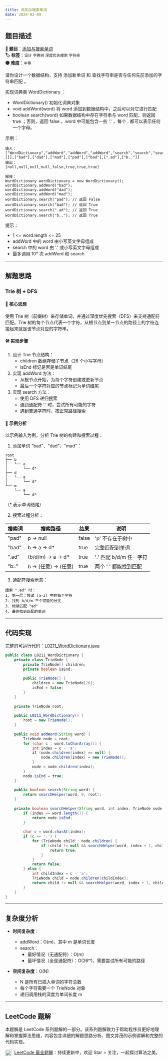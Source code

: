 ```yaml
---
title: 添加与搜索单词
date: 2024-02-09
---
```


## 题目描述

**🔗 题目**：[添加与搜索单词](https://leetcode.cn/problems/design-add-and-search-words-data-structure/)  
**🏷️ 标签**：`设计` `字典树` `深度优先搜索` `字符串`  
**🟡 难度**：`中等`  

请你设计一个数据结构，支持 添加新单词 和 查找字符串是否与任何先前添加的字符串匹配 。

实现词典类 WordDictionary ：
- WordDictionary() 初始化词典对象
- void addWord(word) 将 word 添加到数据结构中，之后可以对它进行匹配
- boolean search(word) 如果数据结构中存在字符串与 word 匹配，则返回 true ；否则，返回 false 。word 中可能包含一些 '.' ，每个 . 都可以表示任何一个字母。

示例：
```
输入：
["WordDictionary","addWord","addWord","addWord","search","search","search","search"]
[[],["bad"],["dad"],["mad"],["pad"],["bad"],[".ad"],["b.."]]
输出：
[null,null,null,null,false,true,true,true]

解释：
WordDictionary wordDictionary = new WordDictionary();
wordDictionary.addWord("bad");
wordDictionary.addWord("dad");
wordDictionary.addWord("mad");
wordDictionary.search("pad"); // 返回 False
wordDictionary.search("bad"); // 返回 True
wordDictionary.search(".ad"); // 返回 True
wordDictionary.search("b.."); // 返回 True
```

提示：
- 1 <= word.length <= 25
- addWord 中的 word 由小写英文字母组成
- search 中的 word 由 '.' 或小写英文字母组成
- 最多调用 10⁴ 次 addWord 和 search

---

## 解题思路

### Trie 树 + DFS

#### 📝 核心思想
使用 Trie 树（前缀树）来存储单词，并通过深度优先搜索（DFS）来支持通配符匹配。Trie 树的每个节点代表一个字符，从根节点到某一节点的路径上的字符连接起来就是该节点对应的字符串。

#### 🛠️ 实现步骤
1. 设计 Trie 节点结构：
   - children 数组存储子节点（26 个小写字母）
   - isEnd 标记是否是单词结尾
2. 实现 addWord 方法：
   - 从根节点开始，为每个字符创建或更新节点
   - 最后一个字符对应的节点标记为单词结尾
3. 实现 search 方法：
   - 使用 DFS 递归搜索
   - 遇到通配符 '.' 时，尝试所有可能的字符
   - 遇到普通字符时，按正常路径搜索

#### 🧩 示例分析
以示例输入为例，分析 Trie 树的构建和搜索过程：

1. 添加单词 "bad"、"dad"、"mad"：
```
root
├── b
│   └── a
│       └── d*
├── d
│   └── a
│       └── d*
└── m
    └── a
        └── d*
```
（* 表示单词结尾）

2. 搜索过程分析：

| 搜索词 | 搜索路径 | 结果 | 说明 |
|-------|---------|------|------|
| "pad" | p → null | false | 'p' 不存在于树中 |
| "bad" | b → a → d* | true | 完整匹配到单词 |
| ".ad" | (b/d/m) → a → d* | true | '.' 匹配 b/d/m 任一字符 |
| "b.." | b → (任意) → (任意) | true | 两个 '.' 都能找到匹配 |

3. 通配符搜索示意：
```
搜索 ".ad" 时：
1. 第一层：尝试 [a-z] 中的每个字符
2. 找到 b/d/m 三个可能的分支
3. 继续匹配 "ad"
4. 最终找到匹配的单词
```

---

## 代码实现

完整的可运行代码：[L0211_WordDictionary.java](../src/main/java/L0211_WordDictionary.java)

```java
public class L0211_WordDictionary {
    private class TrieNode {
        private TrieNode[] children;
        private boolean isEnd;
        
        public TrieNode() {
            children = new TrieNode[26];
            isEnd = false;
        }
    }
    
    private TrieNode root;
    
    public L0211_WordDictionary() {
        root = new TrieNode();
    }
    
    public void addWord(String word) {
        TrieNode node = root;
        for (char c : word.toCharArray()) {
            int index = c - 'a';
            if (node.children[index] == null) {
                node.children[index] = new TrieNode();
            }
            node = node.children[index];
        }
        node.isEnd = true;
    }
    
    public boolean search(String word) {
        return searchHelper(word, 0, root);
    }
    
    private boolean searchHelper(String word, int index, TrieNode node) {
        if (index == word.length()) {
            return node.isEnd;
        }
        
        char c = word.charAt(index);
        if (c == '.') {
            for (TrieNode child : node.children) {
                if (child != null && searchHelper(word, index + 1, child)) {
                    return true;
                }
            }
            return false;
        } else {
            int childIndex = c - 'a';
            TrieNode child = node.children[childIndex];
            return child != null && searchHelper(word, index + 1, child);
        }
    }
}
```

---

## 复杂度分析

- **时间复杂度**：
  - addWord：O(m)，其中 m 是单词长度
  - search：
    - 最好情况（无通配符）：O(m)
    - 最坏情况（全是通配符）：O(26ᵐ)，需要尝试所有可能的路径

- **空间复杂度**：O(N)
  - N 是所有已插入单词的字符总数
  - 每个字符需要一个 TrieNode 对象
  - 递归调用栈的深度为单词长度 m

---

## LeetCode 题解

本题解是 LeetCode 系列题解的一部分。该系列题解致力于帮助程序员更好地理解和掌握算法思维，内容包含详细的解题思路分析、图文并茂的示例讲解和完整的代码实现。

<img src="https://github.githubassets.com/images/modules/logos_page/GitHub-Mark.png" alt="GitHub" width="20" style="vertical-align: middle; margin-right: 5px"> [LeetCode 最全题解](https://github.com/LjyYano/LeetCode)：持续更新中，欢迎 Star ⭐️ 关注，一起探讨算法之美。 